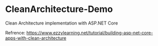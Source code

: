 # CleanArchitecture-Demo

Clean Architecture implementation with ASP.NET Core

Refrence: 
https://www.ezzylearning.net/tutorial/building-asp-net-core-apps-with-clean-architecture
